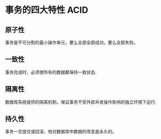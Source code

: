 # 事务的四大特性 ACID

## 原子性

事务是不可分割的最小操作单元，要么全部全部成功，要么全部失败。

## 一致性

事务完成时，必须使所有的数据都保持一致状态.

## 隔离性

数据库系统提供的隔离机制，保证事务不受外部并发操作影响的独立环境下运行.

## 持久性

事务一旦提交或回滚，他对数据库中数据的改变是永久的。